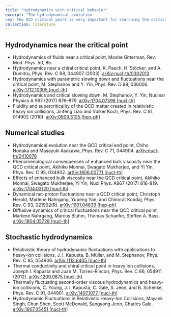 ```yaml
---
title: "Hydrodynamics with critical behavior"
excerpt: "The hydrodynamical evolution 
near the QCD critical point is very important for searching the critical point. To do this, fluctuations will be essential because it can deviate from equilibrium significantly near the critical point.<br/>"
collection: literature
---
```


## Hydrodynamics near the critical point
* Hydrodynamics of fluids near a critical point,
Moshe Gitterman,
Rev. Mod. Phys. 50, 85. 
* Hydrodynamics near a chiral critical point,
K. Paech, H. Stöcker, and A. Dumitru,
Phys. Rev. C 68, 044907 (2003). [arXiv:nucl-th/0302013](https://arxiv.org/pdf/nucl-th/0302013)
* Hydrodynamics with parametric slowing down and fluctuations near the critical point,
M. Stephanov and Y. Yin,
Phys. Rev. D 98, 036006. [arXiv:1712.10305 [nucl-th]](https://arxiv.org/pdf/1712.10305)
* Hydrodynamics and critical slowing down,
M. Stephanov, Y. Yin,
Nuclear Physics A 967 (2017) 876–879. [arXiv:1704.07396 [nucl-th]](https://arxiv.org/pdf/1704.07396)
* Fluidity and supercriticality of the QCD matter created in relativistic heavy ion collisions,
Jinfeng Liao and Volker Koch,
Phys. Rev. C 81, 014902 (2010). [arXiv:0909.3105 [hep-ph]](http://arxiv.org/pdf/0909.3105.pdf)

## Numerical studies
* Hydrodynamical evolution near the QCD critical end point,
Chiho Nonaka and Masayuki Asakawa,
Phys. Rev. C 71, 044904. [arXiv:nucl-th/0410078](https://arxiv.org/pdf/nucl-th/0410078)
* Phenomenological consequences of enhanced bulk viscosity near the QCD critical point,
Akihiko Monnai, Swagato Mukherjee, and Yi Yin,
Phys. Rev. C 95, 034902. [arXiv:1606.00771 [nucl-th]](https://arxiv.org/pdf/1606.00771)
* Effects of enhanced bulk viscosity near the QCD critical point,
Akihiko Monnai, Swagato Mukherjee, Yi Yin, Nucl.Phys. A967 (2017) 816-819. [arXiv:1704.03120 [nucl-th]](http://arxiv.org/pdf/1704.03120.pdf)
* Dynamical net-proton fluctuations near a QCD critical point,
Christoph Herold, Marlene Nahrgang, Yupeng Yan, and Chinorat Kobdaj,
Phys. Rev. C 93, 021902(R). [arXiv:1601.04839 [hep-ph]](https://arxiv.org/pdf/1601.04839)
* Diffusive dynamics of critical fluctuations near the QCD critical point,
Marlene Nahrgang, Marcus Bluhm, Thomas Schaefer, Steffen A. Bass. [arXiv:1804.05728 [nucl-th]](https://arxiv.org/pdf/1804.05728)

## Stochastic hydrodynamics
* Relativistic theory of hydrodynamic fluctuations with applications to heavy-ion collisions,
J. I. Kapusta, B. Müller, and M. Stephanov,
Phys. Rev. C 85, 054906. [arXiv:1112.6405 [nucl-th]](https://arxiv.org/pdf/1112.6405)
* Thermal conductivity and chiral critical point in heavy ion collisions,
Joseph I. Kapusta and Juan M. Torres-Rincon,
Phys. Rev. C 86, 054911 (2012). [arXiv:1209.0675 [nucl-th]](https://arxiv.org/pdf/1209.0675)
* Thermally fluctuating second-order viscous hydrodynamics and heavy-ion collisions,
C. Young, J. I. Kapusta, C. Gale, S. Jeon, and B. Schenke,
Phys. Rev. C 91, 044901. [arXiv:1407.1077 [nucl-th]](https://arxiv.org/pdf/1407.1077)
* Hydrodynamic Fluctuations in Relativistic Heavy-Ion Collisions,
Mayank Singh, Chun Shen, Scott McDonald, Sangyong Jeon, Charles Gale. [arXiv:1807.05451 [nucl-th]](https://arxiv.org/pdf/1807.05451)


